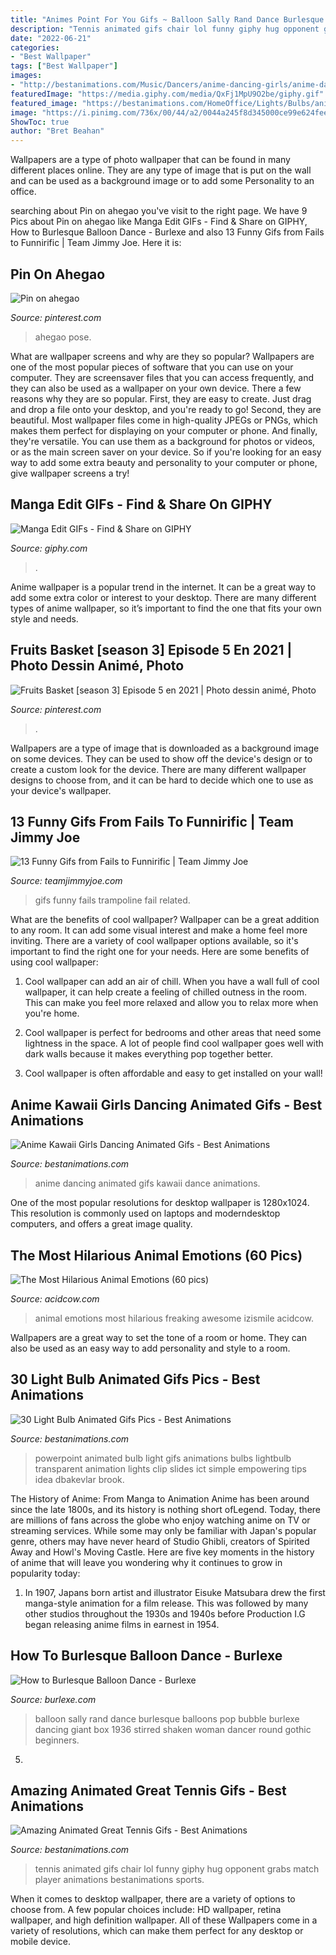 ```yaml
---
title: "Animes Point For You Gifs ~ Balloon Sally Rand Dance Burlesque Balloons Pop Bubble Burlexe Dancing Giant Box 1936 Stirred Shaken Woman Dancer Round Gothic Beginners"
description: "Tennis animated gifs chair lol funny giphy hug opponent grabs match player animations bestanimations sports"
date: "2022-06-21"
categories:
- "Best Wallpaper"
tags: ["Best Wallpaper"]
images:
- "http://bestanimations.com/Music/Dancers/anime-dancing-girls/anime-dancing-girl-16.gif"
featuredImage: "https://media.giphy.com/media/QxFj1MpU9O2be/giphy.gif"
featured_image: "https://bestanimations.com/HomeOffice/Lights/Bulbs/animated-light-bulb-gif-24.gif"
image: "https://i.pinimg.com/736x/00/44/a2/0044a245f8d345000ce99e624fee8e8c.jpg"
ShowToc: true
author: "Bret Beahan"
---
```





Wallpapers are a type of photo wallpaper that can be found in many different places online. They are any type of image that is put on the wall and can be used as a background image or to add some Personality to an office.

	

		
searching about Pin on ahegao you've visit to the right page. We have 9 Pics about Pin on ahegao like Manga Edit GIFs - Find &amp; Share on GIPHY, How to Burlesque Balloon Dance - Burlexe and also 13 Funny Gifs from Fails to Funnirific | Team Jimmy Joe. Here it is:
		
    
## Pin On Ahegao

<img loading=lazy src="https://i.pinimg.com/736x/00/44/a2/0044a245f8d345000ce99e624fee8e8c.jpg" onerror="this.onerror=null;this.src='https://tse1.mm.bing.net/th?id=OIP.KhNvRuQhg8ySrSGOYEZHWwHaJS&amp;pid=15.1';" alt="Pin on ahegao">

_Source: pinterest.com_

>ahegao pose. 

	

What are wallpaper screens and why are they so popular?
Wallpapers are one of the most popular pieces of software that you can use on your computer. They are screensaver files that you can access frequently, and they can also be used as a wallpaper on your own device. There a few reasons why they are so popular. First, they are easy to create. Just drag and drop a file onto your desktop, and you're ready to go! Second, they are beautiful. Most wallpaper files come in high-quality JPEGs or PNGs, which makes them perfect for displaying on your computer or phone. And finally, they're versatile. You can use them as a background for photos or videos, or as the main screen saver on your device. So if you're looking for an easy way to add some extra beauty and personality to your computer or phone, give wallpaper screens a try!

    
## Manga Edit GIFs - Find &amp; Share On GIPHY

<img loading=lazy src="https://media.giphy.com/media/QxFj1MpU9O2be/giphy.gif" onerror="this.onerror=null;this.src='https://tse3.mm.bing.net/th?id=OIP.F-fZdfuvxFEwBfKZK6o18wAAAA&amp;pid=15.1';" alt="Manga Edit GIFs - Find &amp; Share on GIPHY">

_Source: giphy.com_

>. 

	

Anime wallpaper is a popular trend in the internet. It can be a great way to add some extra color or interest to your desktop. There are many different types of anime wallpaper, so it’s important to find the one that fits your own style and needs.

    
## Fruits Basket [season 3] Episode 5 En 2021 | Photo Dessin Animé, Photo

<img loading=lazy src="https://i.pinimg.com/736x/aa/5e/eb/aa5eeb72dbb2c432001a77b4d605e2d0.jpg" onerror="this.onerror=null;this.src='https://tse1.mm.bing.net/th?id=OIP.v4qnZ_i0BDP9BQeZ06oFzwHaEK&amp;pid=15.1';" alt="Fruits Basket [season 3] Episode 5 en 2021 | Photo dessin animé, Photo">

_Source: pinterest.com_

>. 

	

Wallpapers are a type of image that is downloaded as a background image on some devices. They can be used to show off the device's design or to create a custom look for the device. There are many different wallpaper designs to choose from, and it can be hard to decide which one to use as your device's wallpaper.

    
## 13 Funny Gifs From Fails To Funnirific | Team Jimmy Joe

<img loading=lazy src="http://www.teamjimmyjoe.com/wp-content/uploads/2016/07/e83cb28302222684a119c51923344a2c.gif" onerror="this.onerror=null;this.src='https://tse2.mm.bing.net/th?id=OIP.6DyygwIiJoShGcUZIzRKLAHaKO&amp;pid=15.1';" alt="13 Funny Gifs from Fails to Funnirific | Team Jimmy Joe">

_Source: teamjimmyjoe.com_

>gifs funny fails trampoline fail related. 

	

What are the benefits of cool wallpaper?
Wallpaper can be a great addition to any room. It can add some visual interest and make a home feel more inviting. There are a variety of cool wallpaper options available, so it's important to find the right one for your needs. Here are some benefits of using cool wallpaper: 
1. Cool wallpaper can add an air of chill. When you have a wall full of cool wallpaper, it can help create a feeling of chilled outness in the room. This can make you feel more relaxed and allow you to relax more when you're home. 

2. Cool wallpaper is perfect for bedrooms and other areas that need some lightness in the space. A lot of people find cool wallpaper goes well with dark walls because it makes everything pop together better. 

3. Cool wallpaper is often affordable and easy to get installed on your wall!

    
## Anime Kawaii Girls Dancing Animated Gifs - Best Animations

<img loading=lazy src="http://bestanimations.com/Music/Dancers/anime-dancing-girls/anime-dancing-girl-16.gif" onerror="this.onerror=null;this.src='https://tse2.mm.bing.net/th?id=OIP.dLl_yUw_tRk4RGGjBG4uSgAAAA&amp;pid=15.1';" alt="Anime Kawaii Girls Dancing Animated Gifs - Best Animations">

_Source: bestanimations.com_

>anime dancing animated gifs kawaii dance animations. 

	

One of the most popular resolutions for desktop wallpaper is 1280x1024. This resolution is commonly used on laptops and moderndesktop computers, and offers a great image quality.

    
## The Most Hilarious Animal Emotions (60 Pics)

<img loading=lazy src="https://cdn.acidcow.com/pics/20100511/most_hilarious_animal_emotions_32.jpg" onerror="this.onerror=null;this.src='https://tse2.mm.bing.net/th?id=OIP.OnfHJx7Vl3CU1Nw85dlKXQHaH9&amp;pid=15.1';" alt="The Most Hilarious Animal Emotions (60 pics)">

_Source: acidcow.com_

>animal emotions most hilarious freaking awesome izismile acidcow. 

	

Wallpapers are a great way to set the tone of a room or home. They can also be used as an easy way to add personality and style to a room.

    
## 30 Light Bulb Animated Gifs Pics - Best Animations

<img loading=lazy src="https://bestanimations.com/HomeOffice/Lights/Bulbs/animated-light-bulb-gif-24.gif" onerror="this.onerror=null;this.src='https://tse2.mm.bing.net/th?id=OIP.2tnTBCCYnxtpSUBLFeP8_gAAAA&amp;pid=15.1';" alt="30 Light Bulb Animated Gifs Pics - Best Animations">

_Source: bestanimations.com_

>powerpoint animated bulb light gifs animations bulbs lightbulb transparent animation lights clip slides ict simple empowering tips idea dbakevlar brook. 

	

The History of Anime: From Manga to Animation
Anime has been around since the late 1800s, and its history is nothing short ofLegend. Today, there are millions of fans across the globe who enjoy watching anime on TV or streaming services. While some may only be familiar with Japan's popular genre, others may have never heard of Studio Ghibli, creators of Spirited Away and Howl's Moving Castle. Here are five key moments in the history of anime that will leave you wondering why it continues to grow in popularity today:
1) In 1907, Japans born artist and illustrator Eisuke Matsubara drew the first manga-style animation for a film release. This was followed by many other studios throughout the 1930s and 1940s before Production I.G began releasing anime films in earnest in 1954.

    
## How To Burlesque Balloon Dance - Burlexe

<img loading=lazy src="http://www.burlexe.com/wp-content/uploads/2013/08/Sally-Rand.gif" onerror="this.onerror=null;this.src='https://tse1.mm.bing.net/th?id=OIP.ZM9ndKkOMYZO-OTPVeRVoQHaF7&amp;pid=15.1';" alt="How to Burlesque Balloon Dance - Burlexe">

_Source: burlexe.com_

>balloon sally rand dance burlesque balloons pop bubble burlexe dancing giant box 1936 stirred shaken woman dancer round gothic beginners. 

	

5.

    
## Amazing Animated Great Tennis Gifs - Best Animations

<img loading=lazy src="http://bestanimations.com/Sports/Tennis/tennis-animated-gif-8.gif" onerror="this.onerror=null;this.src='https://tse2.mm.bing.net/th?id=OIP.CxX1T_f5e5VHVB3eaEJnmQHaFT&amp;pid=15.1';" alt="Amazing Animated Great Tennis Gifs - Best Animations">

_Source: bestanimations.com_

>tennis animated gifs chair lol funny giphy hug opponent grabs match player animations bestanimations sports. 

	

When it comes to desktop wallpaper, there are a variety of options to choose from. A few popular choices include: HD wallpaper, retina wallpaper, and high definition wallpaper. All of these Wallpapers come in a variety of resolutions, which can make them perfect for any desktop or mobile device. 

